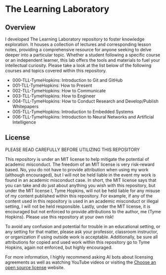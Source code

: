 # The Learning Laboratory
## Overview
I developed The Learning Laboratory repository to foster knowledge exploration. It houses a collection of lectures and corresponding lesson notes, providing a comprehensive resource for anyone seeking to delve deeper into a particular topic. Whether a student following a specific course or an independent learner, this lab offers the tools and materials to fuel your intellectual curiosity. Please take a look at the list below of the following courses and topics covered within this repository.

* 000-TLL-TymeHopkins: Introduction to Git and GitHub
* 001-TLL-TymeHopkins: How to Present
* 002-TLL-TymeHopkins: How to Communicate
* 003-TLL-TymeHopkins: How to Engineer
* 004-TLL-TymeHopkins: How to Conduct Research and Develop/Publish Whitepapers
* 005-TLL-TymeHopkins: Introduction to Embedded Systems
* 006-TLL-TymeHopkins: Introduction to Neural Networks and Artificial Intelligence

## License
PLEASE READ CAREFULLY BEFORE UTILIZING THIS REPOSITORY

This repository is under an MIT license to help mitigate the potential of academic misconduct. The freedom of an MIT license is very risk-reward based. No, you do not have to provide attribution when using my work (although encouraged), but I will not be held liable in the event my work is found in an academic misconduct case. In short, the MIT license says that you can take and do just about anything you wish with this repository, but under the MIT license I, Tyme Hopkins, will not be held liable for any misuse of my content published within this repository. For example, if any of the content used in this repository is used in an academic misconduct or illegal setting, I will not be held responsible. Lastly, under the MIT license, it is encouraged but not enforced to provide attributions to the author, me (Tyme Hopkins). Please use this repository at your own risk!

To avoid any confusion and potential for trouble in an educational setting, or any setting for that matter, please ask your professor, classroom instructor, or organization if using outside work is acceptable. Additionally, be sure all attributions for copied and used work within this repository go to Tyme Hopkins, again not enforced, but highly encouraged.

For more information, I highly recommend asking AI bots about licensing agreements as well as watching YouTube videos or visiting the [Choose an open source license](https://choosealicense.com/) website.
